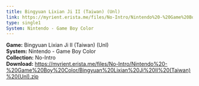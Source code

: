 ```yaml
---
title: Bingyuan Lixian Ji II (Taiwan) (Unl)
link: https://myrient.erista.me/files/No-Intro/Nintendo%20-%20Game%20Boy%20Color/Bingyuan%20Lixian%20Ji%20II%20(Taiwan)%20(Unl).zip
type: single1
System: Nintendo - Game Boy Color
---
```

<b>Game:</b> Bingyuan Lixian Ji II (Taiwan) (Unl)<br>
<b>System:</b> Nintendo - Game Boy Color<br>
<b>Collection:</b> No-Intro<br>
<b>Download:</b> https://myrient.erista.me/files/No-Intro/Nintendo%20-%20Game%20Boy%20Color/Bingyuan%20Lixian%20Ji%20II%20(Taiwan)%20(Unl).zip